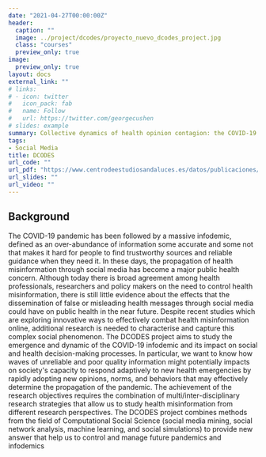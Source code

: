 ```yaml
---
date: "2021-04-27T00:00:00Z"
header:
  caption: ""
  image: ../project/dcodes/proyecto_nuevo_dcodes_project.jpg
  class: "courses"
  preview_only: true
image:
  preview_only: true
layout: docs
external_link: ""
# links:
# - icon: twitter
#   icon_pack: fab
#   name: Follow
#   url: https://twitter.com/georgecushen
# slides: example
summary: Collective dynamics of health opinion contagion: the COVID-19 infodemic and its effects on decision making processes.
tags:
- Social Media
title: DCODES
url_code: ""
url_pdf: "https://www.centrodeestudiosandaluces.es/datos/publicaciones/Actualidad77.pdf"
url_slides: ""
url_video: ""
---
```


## Background

The COVID-19 pandemic has been followed by a massive infodemic, defined as an over-abundance of information some accurate and some not that makes it hard for people to find trustworthy sources and reliable guidance when they need it. In these days, the propagation of health misinformation through social media has become a major public health concern. Although today there is broad agreement among health professionals, researchers and policy makers on the need to control health misinformation, there is still little evidence about the effects that the dissemination of false or misleading health messages through social media could have on public health in the near future. Despite recent studies which are exploring innovative ways to effectively combat health misinformation online, additional research is needed to characterise and capture this complex social phenomenon. The DCODES project aims to study the emergence and dynamic of the COVID-19 infodemic and its impact on social and health decision-making processes. In particular, we want to know how waves of unreliable and poor quality information might potentially impacts on society's capacity to respond adaptively to new health emergencies by rapidly adopting new opinions, norms, and behaviors that may effectively determine the propagation of the pandemic. The achievement of the research objectives requires the combination of multi/inter-disciplinary research strategies that allow us to study health misinformation from different research perspectives. The DCODES project combines methods from the field of Computational Social Science (social media mining, social network analysis, machine learning, and social simulations) to provide new answer that help us to control and manage future pandemics and infodemics
